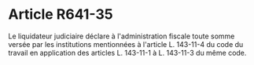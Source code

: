 # Article R641-35

Le liquidateur judiciaire déclare à l'administration fiscale toute somme versée par les institutions mentionnées à l'article L. 143-11-4 du code du travail en application des articles L. 143-11-1 à L. 143-11-3 du même code.
